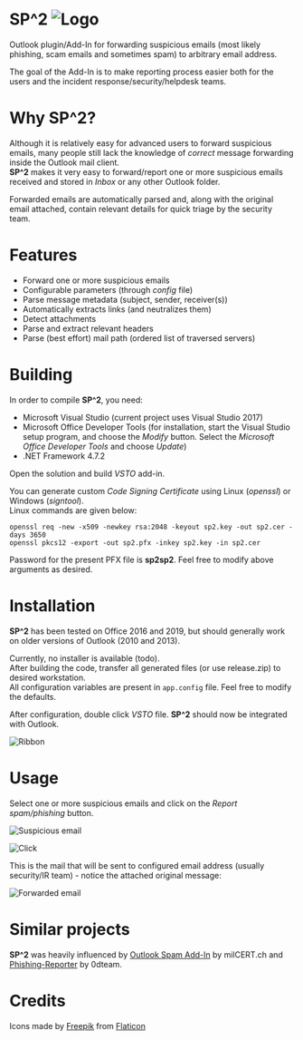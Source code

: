 # SP^2 ![Logo](https://i.imgur.com/ASCtfgk.png)

Outlook plugin/Add-In for forwarding suspicious emails (most likely phishing, scam emails and sometimes spam) to arbitrary email address.  

The goal of the Add-In is to make reporting process easier both for the users and the incident response/security/helpdesk teams.  

# Why SP^2?

Although it is relatively easy for advanced users to forward suspicious emails, many people still lack the knowledge of *correct* message forwarding inside the Outlook mail client.  
**SP^2** makes it very easy to forward/report one or more suspicious emails received and stored in *Inbox* or any other Outlook folder.  

Forwarded emails are automatically parsed and, along with the original email attached, contain relevant details for quick triage by the security team.

# Features

- Forward one or more suspicious emails
- Configurable parameters (through *config* file)
- Parse message metadata (subject, sender, receiver(s))
- Automatically extracts links (and neutralizes them)
- Detect attachments
- Parse and extract relevant headers
- Parse (best effort) mail path (ordered list of traversed servers)

# Building

In order to compile **SP^2**, you need:
- Microsoft Visual Studio (current project uses Visual Studio 2017)
- Microsoft Office Developer Tools (for installation, start the Visual Studio setup program, and choose the *Modify* button. Select the *Microsoft Office Developer Tools* and choose *Update*)
- .NET Framework 4.7.2

Open the solution and build *VSTO* add-in.

You can generate custom *Code Signing Certificate* using Linux (*openssl*) or Windows (*signtool*).  
Linux commands are given below:
```
openssl req -new -x509 -newkey rsa:2048 -keyout sp2.key -out sp2.cer -days 3650
openssl pkcs12 -export -out sp2.pfx -inkey sp2.key -in sp2.cer
```
Password for the present PFX file is **sp2sp2**.
Feel free to modify above arguments as desired.

# Installation

**SP^2** has been tested on Office 2016 and 2019, but should generally work on older versions of Outlook (2010 and 2013).  

Currently, no installer is available (todo).  
After building the code, transfer all generated files (or use release.zip) to desired workstation.  
All configuration variables are present in `app.config` file. Feel free to modify the defaults.  

After configuration, double click *VSTO* file.
**SP^2** should now be integrated with Outlook.

![Ribbon](https://i.imgur.com/epjT2Fc.png)

# Usage

Select one or more suspicious emails and click on the *Report spam/phishing* button.

![Suspicious email](https://i.imgur.com/3XIZaCa.png)

![Click](https://i.imgur.com/dfvl4Kt.png)

This is the mail that will be sent to configured email address (usually security/IR team) - notice the attached original message:

![Forwarded email](https://i.imgur.com/Oxhs9cz.png)


# Similar projects

**SP^2** was heavily influenced by [Outlook Spam Add-In](https://github.com/milcert/Outlook-Spam-Add-In) by milCERT.ch and [Phishing-Reporter](https://github.com/0dteam/Phishing-Reporter) by 0dteam.

# Credits

Icons made by [Freepik](http://www.freepik.com/") from [Flaticon](https://www.flaticon.com/)
